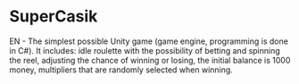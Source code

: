 # SuperCasik
EN - The simplest possible Unity game (game engine, programming is done in C#). It includes: idle roulette with the possibility of betting and spinning the reel, adjusting the chance of winning or losing, the initial balance is 1000 money, multipliers that are randomly selected when winning.
